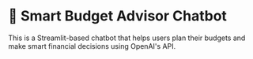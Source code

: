 # 💸 Smart Budget Advisor Chatbot

This is a Streamlit-based chatbot that helps users plan their budgets and make smart financial decisions using OpenAI's API.
